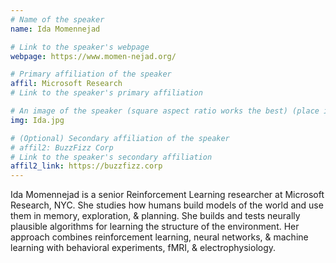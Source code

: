 ```yaml
---
# Name of the speaker
name: Ida Momennejad 

# Link to the speaker's webpage
webpage: https://www.momen-nejad.org/

# Primary affiliation of the speaker
affil: Microsoft Research
# Link to the speaker's primary affiliation

# An image of the speaker (square aspect ratio works the best) (place in the `assets/img/speakers` directory)
img: Ida.jpg

# (Optional) Secondary affiliation of the speaker
# affil2: BuzzFizz Corp
# Link to the speaker's secondary affiliation 
affil2_link: https://buzzfizz.corp
---
```


<!-- Whatever you write below will show up as the speaker's bio -->

Ida Momennejad is a senior Reinforcement Learning researcher at Microsoft Research, NYC. She studies how humans build models of the world and use them in memory, exploration, & planning. She builds and tests neurally plausible algorithms for learning the structure of the environment. Her approach combines reinforcement learning, neural networks, & machine learning with behavioral experiments, fMRI, & electrophysiology. 